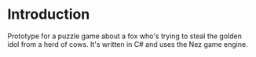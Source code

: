 # Introduction
Prototype for a puzzle game about a fox who's trying to steal the golden idol from a herd of cows.  It's written in C# and uses the Nez game engine.